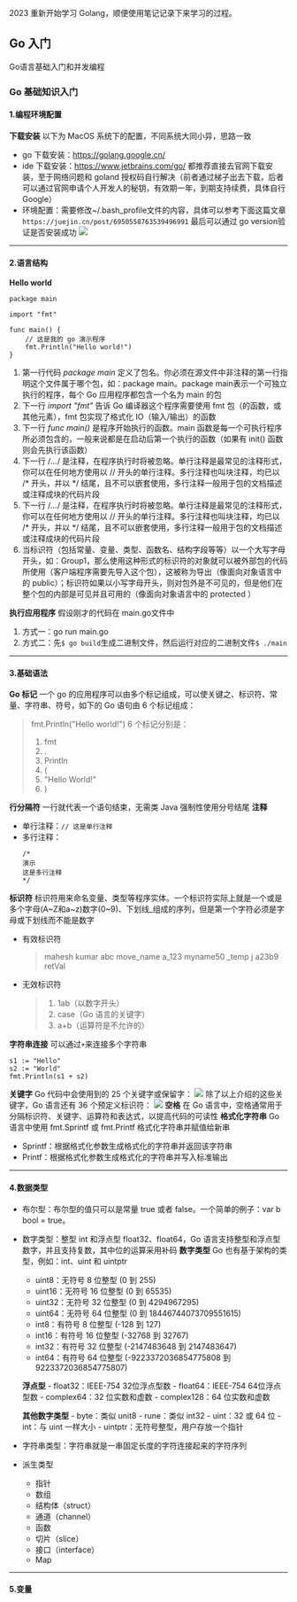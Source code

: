 2023 重新开始学习 Golang，顺便使用笔记记录下来学习的过程。
## Go 入门
Go语言基础入门和并发编程
### Go 基础知识入门
#### 1.编程环境配置
**下载安装**
以下为 MacOS 系统下的配置，不同系统大同小异，思路一致
- go 下载安装：https://golang.google.cn/
- ide 下载安装：https://www.jetbrains.com/go/
都推荐直接去官网下载安装，至于网络问题和 goland 授权码自行解决（前者通过梯子出去下载，后者可以通过官网申请个人开发人的秘钥，有效期一年，到期支持续费，具体自行Google）
- 环境配置：需要修改~/.bash_profile文件的内容，具体可以参考下面这篇文章
`https://juejin.cn/post/6950558763539496991`
最后可以通过 go version验证是否安装成功
![](https://s2.loli.net/2023/04/10/SRFLIcZXMb1QsUk.png)
****
#### 2.语言结构
**Hello world**
```
package main

import "fmt"

func main() {
	// 这是我的 go 演示程序
	fmt.Println("Hello world!")
}
```
1. 第一行代码 _package main_ 定义了包名。你必须在源文件中非注释的第一行指明这个文件属于哪个包，如：package main。package main表示一个可独立执行的程序，每个 Go 应用程序都包含一个名为 main 的包
2. 下一行 _import "fmt"_ 告诉 Go 编译器这个程序需要使用 fmt 包（的函数，或其他元素），fmt 包实现了格式化 IO（输入/输出）的函数
3. 下一行 _func main()_ 是程序开始执行的函数。main 函数是每一个可执行程序所必须包含的，一般来说都是在启动后第一个执行的函数（如果有 init() 函数则会先执行该函数）
4. 下一行 /*...*/ 是注释，在程序执行时将被忽略。单行注释是最常见的注释形式，你可以在任何地方使用以 // 开头的单行注释。多行注释也叫块注释，均已以 /* 开头，并以 */ 结尾，且不可以嵌套使用，多行注释一般用于包的文档描述或注释成块的代码片段
5. 下一行 /*...*/ 是注释，在程序执行时将被忽略。单行注释是最常见的注释形式，你可以在任何地方使用以 // 开头的单行注释。多行注释也叫块注释，均已以 /* 开头，并以 */ 结尾，且不可以嵌套使用，多行注释一般用于包的文档描述或注释成块的代码片段
6. 当标识符（包括常量、变量、类型、函数名、结构字段等等）以一个大写字母开头，如：Group1，那么使用这种形式的标识符的对象就可以被外部包的代码所使用（客户端程序需要先导入这个包），这被称为导出（像面向对象语言中的 public）；标识符如果以小写字母开头，则对包外是不可见的，但是他们在整个包的内部是可见并且可用的（像面向对象语言中的 protected ）

**执行应用程序**
假设刚才的代码在 main.go文件中
1. 方式一：go run main.go
2. 方式二：先`$ go build`生成二进制文件，然后运行对应的二进制文件`$ ./main`
****
#### 3.基础语法
**Go 标记**
一个 go 的应用程序可以由多个标记组成，可以使关键之、标识符、常量、字符串、符号，如下的 Go 语句由 6 个标记组成：
>	fmt.Println("Hello world!")
>	6 个标记分别是：
>	1. fmt
>	2. .
>	3. Println
>	4. (
>	5. "Hello World!"
>	6. )

**行分隔符**
一行就代表一个语句结束，无需类 Java 强制性使用分号结尾
**注释**
- 单行注释：`// 这是单行注释`
- 多行注释：
  ```
  /*
  演示
  这是多行注释
  */
  ```

**标识符**
标识符用来命名变量、类型等程序实体。一个标识符实际上就是一个或是多个字母(A~Z和a~z)数字(0~9)、下划线_组成的序列，但是第一个字符必须是字母或下划线而不能是数字
- 有效标识符
  >	mahesh   kumar   abc   move_name   a_123 myname50   _temp   j   a23b9   retVal
- 无效标识符
  >	1. 1ab（以数字开头）
  >	2. case（Go 语言的关键字）
  >	3. a+b（运算符是不允许的）

**字符串连接**
可以通过`+`来连接多个字符串
```
s1 := "Hello"
s2 := "World"
fmt.Println(s1 + s2)
```

**关键字**
Go 代码中会使用到的 25 个关键字或保留字：
![](https://s2.loli.net/2023/04/10/znyhsAq7352NcYH.png)
除了以上介绍的这些关键字，Go 语言还有 36 个预定义标识符：
![](https://s2.loli.net/2023/04/10/cKBlMNCF2vdDb6L.png)
**空格**
在 Go 语言中，空格通常用于分隔标识符、关键字、运算符和表达式，以提高代码的可读性
**格式化字符串**
Go 语言中使用 fmt.Sprintf 或 fmt.Printf 格式化字符串并赋值给新串
- Sprintf：根据格式化参数生成格式化的字符串并返回该字符串
- Printf：根据格式化参数生成格式化的字符串并写入标准输出

****
#### 4.数据类型
- 布尔型：布尔型的值只可以是常量 true 或者 false。一个简单的例子：var b bool = true。
- 数字类型：整型 int 和浮点型 float32、float64，Go 语言支持整型和浮点型数字，并且支持复数，其中位的运算采用补码
  **数字类型**
  Go 也有基于架构的类型，例如：int、uint 和 uintptr
	- uint8：无符号 8 位整型 (0 到 255)
	- uint16：无符号 16 位整型 (0 到 65535)
	- uint32：无符号 32 位整型 (0 到 4294967295)
	- uint64：无符号 64 位整型 (0 到 18446744073709551615)
	- int8：有符号 8 位整型 (-128 到 127)
	- int16：有符号 16 位整型 (-32768 到 32767)
	- int32：有符号 32 位整型 (-2147483648 到 2147483647)
	- int64：有符号 64 位整型 (-9223372036854775808 到 9223372036854775807)
  
  **浮点型**
	  - float32：IEEE-754 32位浮点型数
	  - float64：IEEE-754 64位浮点型数
	  - complex64：32 位实数和虚数
	  - complex128：64 位实数和虚数
  
  **其他数字类型**
	  - byte：类似 unit8
	  - rune：类似 int32
	  - uint：32 或 64 位
	  - int：与 uint 一样大小
	  - uintptr：无符号整型，用户存放一个指针

- 字符串类型：字符串就是一串固定长度的字符连接起来的字符序列
- 派生类型
	- 指针
	- 数组
	- 结构体（struct）
	- 通道（channel）
	- 函数
	- 切片（slice）
	- 接口（interface）
	- Map

****
#### 5.变量

